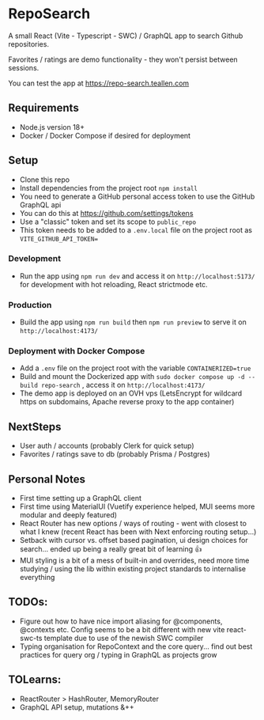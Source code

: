 # RepoSearch

A small React (Vite - Typescript - SWC) / GraphQL app to search Github repositories.

Favorites / ratings are demo functionality - they won't persist between sessions.

You can test the app at https://repo-search.teallen.com

## Requirements

- Node.js version 18+
- Docker / Docker Compose if desired for deployment

## Setup

- Clone this repo
- Install dependencies from the project root `npm install`
- You need to generate a GitHub personal access token to use the GitHub GraphQL api
- You can do this at https://github.com/settings/tokens
- Use a "classic" token and set its scope to `public_repo`
- This token needs to be added to a `.env.local` file on the project root as `VITE_GITHUB_API_TOKEN=`

### Development

- Run the app using `npm run dev` and access it on `http://localhost:5173/` for development with hot reloading, React strictmode etc.

### Production

- Build the app using `npm run build` then `npm run preview` to serve it on `http://localhost:4173/`

### Deployment with Docker Compose

- Add a `.env` file on the project root with the variable `CONTAINERIZED=true`
- Build and mount the Dockerized app with `sudo docker compose up -d --build repo-search` , access it on `http://localhost:4173/`
- The demo app is deployed on an OVH vps (LetsEncrypt for wildcard https on subdomains, Apache reverse proxy to the app container)

## NextSteps

- User auth / accounts (probably Clerk for quick setup)
- Favorites / ratings save to db (probably Prisma / Postgres)

## Personal Notes

- First time setting up a GraphQL client
- First time using MaterialUI (Vuetify experience helped, MUI seems more modular and deeply featured)
- React Router has new options / ways of routing - went with closest to what I knew (recent React has been with Next enforcing routing setup...)
- Setback with cursor vs. offset based pagination, ui design choices for search... ended up being a really great bit of learning 👍
- MUI styling is a bit of a mess of built-in and overrides, need more time studying / using the lib within existing project standards to internalise everything

## TODOs:

- Figure out how to have nice import aliasing for @components, @contexts etc. Config seems to be a bit different with new vite react-swc-ts template due to use of the newish SWC compiler
- Typing organisation for RepoContext and the core query... find out best practices for query org / typing in GraphQL as projects grow

## TOLearns:

- ReactRouter > HashRouter, MemoryRouter
- GraphQL API setup, mutations &++
